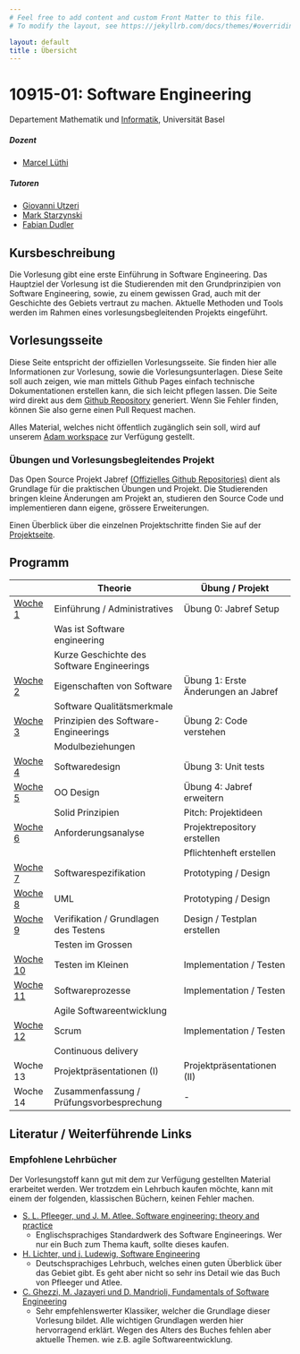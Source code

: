 ```yaml
---
# Feel free to add content and custom Front Matter to this file.
# To modify the layout, see https://jekyllrb.com/docs/themes/#overriding-theme-defaults

layout: default
title : Übersicht
---
```


# 10915-01: Software Engineering

Departement Mathematik und [Informatik](http://informatik.unibas.ch/), Universität Basel


##### Dozent
* [Marcel Lüthi](mailto:marcel.luethi@unibas.ch)

##### Tutoren

* [Giovanni Utzeri](mailto:giovanni.utzeri@unibas.ch)
* [Mark Starzynski](mailto:mark.starzynski@unibas.ch)
* [Fabian Dudler](mailto:fabian.dudler@unibas.ch)


## Kursbeschreibung

Die Vorlesung gibt eine erste Einführung in Software Engineering.
Das Hauptziel der Vorlesung ist die Studierenden mit den Grundprinzipien von Software Engineering, sowie, zu einem gewissen Grad, auch mit der Geschichte des Gebiets vertraut zu machen.
Aktuelle Methoden und Tools werden im Rahmen eines vorlesungsbegleitenden Projekts eingeführt.

## Vorlesungsseite

Diese Seite entspricht der offiziellen Vorlesungsseite. Sie finden hier alle Informationen zur Vorlesung, sowie die Vorlesungsunterlagen.
Diese Seite soll auch zeigen, wie man mittels Github Pages einfach technische Dokumentationen erstellen kann, die sich leicht pflegen lassen. Die Seite wird direkt aus dem [Github Repository](https://github.com/unibas-marcelluethi/software-engineering) generiert. Wenn Sie Fehler finden, können Sie also gerne einen Pull Request machen. 

Alles Material, welches nicht öffentlich zugänglich sein soll, wird auf unserem [Adam workspace](https://adam.unibas.ch/goto_adam_crs_1547410.html) zur Verfügung gestellt.



### Übungen und Vorlesungsbegleitendes Projekt

Das Open Source Projekt Jabref [(Offizielles Github Repositories)](https://github.com/jabref/jabref) dient als Grundlage für die praktischen
Übungen und Projekt. Die Studierenden bringen kleine Änderungen am Projekt an, studieren den Source Code und implementieren dann eigene, grössere Erweiterungen.

Einen Überblick über die einzelnen Projektschritte finden Sie auf der [Projektseite](project/project-summary.html).

## Programm

|  | Theorie | Übung / Projekt 
|------| ----- | --------- |
|[Woche 1](./week1) | Einführung / Administratives  | Übung 0: Jabref Setup | 
|    | Was ist Software engineering  | | |
|    | Kurze Geschichte des Software Engineerings  | | 
|[Woche 2](./week2) | Eigenschaften von Software | Übung 1: Erste Änderungen an Jabref |
|    |  Software Qualitätsmerkmale | | 
|[Woche 3](./week3) | Prinzipien des Software-Engineerings   | Übung 2: Code verstehen | 
|    | Modulbeziehungen |  | 
|[Woche 4](./week4) | Softwaredesign | Übung 3: Unit tests | 
|[Woche 5](./week5) | OO Design | Übung 4: Jabref erweitern  | 
|    | Solid Prinzipien | Pitch: Projektideen|
|[Woche 6](./week6)   | Anforderungsanalyse   | Projektrepository erstellen  | 
|         |    |   Pflichtenheft erstellen |
|[Woche 7](underconstruction) | Softwarespezifikation  | Prototyping / Design|
|[Woche 8](underconstruction) | UML | Prototyping / Design  |
|[Woche 9](underconstruction) | Verifikation / Grundlagen des Testens | Design / Testplan erstellen |
|                       | Testen im Grossen | | 
| [Woche 10](underconstruction) | Testen im Kleinen   | Implementation / Testen |
| [Woche 11](underconstruction)    | Softwareprozesse | Implementation / Testen |
|             | Agile Softwareentwicklung   | |
| [Woche 12](underconstruction)| Scrum  | Implementation / Testen|
|         | Continuous delivery | |
| Woche 13 | Projektpräsentationen (I) | Projektpräsentationen (II) |
| Woche 14 | Zusammenfassung / Prüfungsvorbesprechung | - |


## Literatur / Weiterführende Links

### Empfohlene Lehrbücher

Der Vorlesungstoff kann gut mit dem zur Verfügung gestellten Material erarbeitet werden.
Wer trotzdem ein Lehrbuch kaufen möchte, kann mit einem der folgenden, klassischen Büchern, keinen Fehler machen. 

* [S. L. Pfleeger, und J. M. Atlee. Software engineering: theory and practice](https://www.pearson.com/us/higher-education/program/Pfleeger-Pfleeger-Software-Engineering-4-4th-Edition/PGM58925.html)
    * Englischsprachiges Standardwerk des Software Engineerings. Wer nur ein Buch zum Thema kauft, sollte dieses kaufen. 
* [H. Lichter, und j. Ludewig, Software Engineering](https://www.swc.rwth-aachen.de/se_buch/zweiteAuflage/)
    * Deutschsprachiges Lehrbuch, welches einen guten Überblick über das Gebiet gibt. Es geht aber nicht so sehr ins Detail wie das Buch von Pfleeger und Atlee.
* [C. Ghezzi, M. Jazayeri und D. Mandrioli, Fundamentals of Software Engineering](https://www.pearson.com/us/higher-education/program/Ghezzi-Fundamentals-of-Software-Engineering-2nd-Edition/PGM13112.html)
    * Sehr empfehlenswerter Klassiker, welcher die Grundlage dieser Vorlesung bildet. Alle wichtigen Grundlagen werden hier hervorragend erklärt. Wegen des Alters des Buches fehlen aber aktuelle Themen. wie z.B. agile Softwareentwicklung.